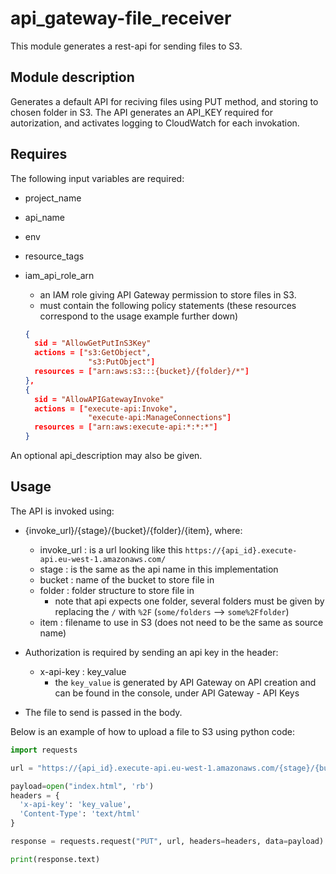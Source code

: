 # api_gateway-file_receiver

This module generates a rest-api for sending files to S3. 

## Module description
Generates a default API for reciving files using PUT method, and storing to chosen folder in S3. The API generates an API_KEY required for autorization, and activates logging to CloudWatch for each invokation.

## Requires
The following input variables are required:
- project_name
- api_name
- env
- resource_tags
- iam_api_role_arn
    - an IAM role giving API Gateway permission to store files in S3.
    - must contain the following policy statements (these resources correspond to the usage example further down)

    ```json
    {
      sid = "AllowGetPutInS3Key"
      actions = ["s3:GetObject",
                  "s3:PutObject"]
      resources = ["arn:aws:s3:::{bucket}/{folder}/*"]
    },
    {
      sid = "AllowAPIGatewayInvoke"
      actions = ["execute-api:Invoke",
                  "execute-api:ManageConnections"]
      resources = ["arn:aws:execute-api:*:*:*"]
    }
    ```

An optional api_description may also be given.


## Usage

The API is invoked using:
- {invoke_url}/{stage}/{bucket}/{folder}/{item}, where:
    - invoke_url : is a url looking like this `https://{api_id}.execute-api.eu-west-1.amazonaws.com/`
    - stage : is the same as the api name in this implementation
    - bucket : name of the bucket to store file in
    - folder : folder structure to store file in
        - note that api expects one folder, several folders must be given by replacing the `/` with `%2F` (`some/folders` --> `some%2Ffolder`)
    - item : filename to use in S3 (does not need to be the same as source name)

- Authorization is required by sending an api key in the header:
    - x-api-key : key_value
        - the `key_value` is generated by API Gateway on API creation and can be found in the console, under API Gateway - API Keys

- The file to send is passed in the body. 

Below is an example of how to upload a file to S3 using python code:

```py
import requests

url = "https://{api_id}.execute-api.eu-west-1.amazonaws.com/{stage}/{bucket}/{folder}/{item}"

payload=open("index.html", 'rb')
headers = {
  'x-api-key': 'key_value',
  'Content-Type': 'text/html'
}

response = requests.request("PUT", url, headers=headers, data=payload)

print(response.text)
```



